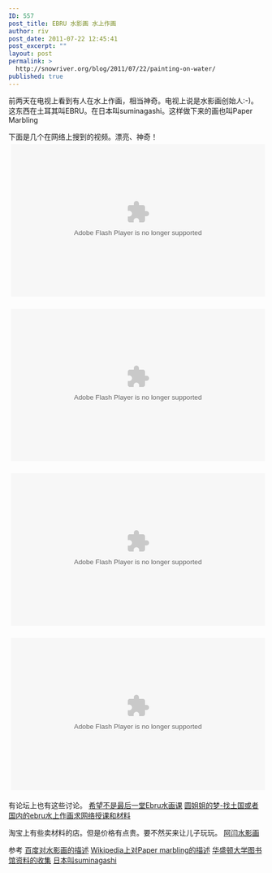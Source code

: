 ```yaml
---
ID: 557
post_title: EBRU 水影画 水上作画
author: riv
post_date: 2011-07-22 12:45:41
post_excerpt: ""
layout: post
permalink: >
  http://snowriver.org/blog/2011/07/22/painting-on-water/
published: true
---
```

前两天在电视上看到有人在水上作画，相当神奇。电视上说是水影画创始人:-)。
这东西在土耳其叫EBRU。在日本叫suminagashi。这样做下来的画也叫Paper Marbling

下面是几个在网络上搜到的视频。漂亮、神奇！
<EMBED allowscriptaccess="never" height="300" allowNetworking="internal" pluginspage="http://www.macromedia.com/go/getflashplayer" style="MARGIN: 5px" allowScriptAccess="never" width="500" quality="high" invokeURLs="false" src="http://player.youku.com/player.php/sid/XMTg5MjkxMDg4/v.swf" type="application/x-shockwave-flash" wmode="transparent"></P>

<P align=left><EMBED allowscriptaccess="never" height="300" allowNetworking="internal" pluginspage="http://www.macromedia.com/go/getflashplayer" style="MARGIN: 5px" allowScriptAccess="never" width="500" quality="high" invokeURLs="false" src="http://player.youku.com/player.php/sid/XNzA2MzA3MTY=/v.swf" type="application/x-shockwave-flash" wmode="transparent"></EMBED></P>

<P align=left><EMBED allowscriptaccess="never" height="300" allowNetworking="internal" pluginspage="http://www.macromedia.com/go/getflashplayer" style="MARGIN: 5px" allowScriptAccess="never" width="500" quality="high" invokeURLs="false" src="http://player.youku.com/player.php/sid/XMTg2OTAwMDQ4/v.swf" type="application/x-shockwave-flash" wmode="transparent"></EMBED></P>

<P align=left><EMBED allowscriptaccess="never" height="300" allowNetworking="internal" pluginspage="http://www.macromedia.com/go/getflashplayer" style="MARGIN: 5px" allowScriptAccess="never" width="500" quality="high" invokeURLs="false" src="http://player.youku.com/player.php/sid/XMTg5NzQxNzgw/v.swf" type="application/x-shockwave-flash" wmode="transparent"></EMBED></P>

有论坛上也有这些讨论。
<a href="http://www.tuerqi.info/bbs/viewthread.php?tid=14874&extra=&page=4">希望不是最后一堂Ebru水画课</a>
<a href="http://www.tuerqi.info/bbs/viewthread.php?tid=31512">圆姐姐的梦-找土国或者国内的ebru水上作画求网络授课和材料</a>

淘宝上有些卖材料的店。但是价格有点贵。要不然买来让儿子玩玩。
<a href="http://store.taobao.com/shop/view_shop.htm?user_number_id=557276480">阿闫水影画</a>

参考
<a href="http://baike.baidu.com/view/3697353.htm">百度对水影画的描述</a>
<a href="http://en.wikipedia.org/wiki/Paper_marbling">Wikipedia上对Paper marbling的描述</a>
<a href="http://content.lib.washington.edu/dpweb/index.html">华盛顿大学图书馆资料的收集</a>
<a href="http://www.suminagashi.com/">日本叫suminagashi</a>